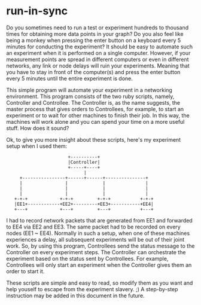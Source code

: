 # run-in-sync

Do you sometimes need to run a test or experiment hundreds to thousand times
for obtaining more data points in your graph? Do you also feel like being a
monkey when pressing the enter button on a keyboard every 5 minutes for
conducting the experiment? It should be easy to automate such an
experiment when it is performed on a single computer. However, if your
measurement points are spread in different computers or even in different
networks, any link or node delays will ruin your experiments. Meaning that you
have to stay in front of the computer(s) and press the enter button every 5
minutes until the entire experiment is done.

This simple program will automate your experiment in a networking environment.
This program consists of the two ruby scripts, namely, Controller and
Controllee. The Controller is, as the name suggests, the master process that
gives orders to Controllees, for example, to start an experiment or to wait for
other machines to finish their job. In this way, the machines will work alone
and you can spend your time on a more useful stuff. How does it sound?

Ok, to give you more insight about these scripts, here's my experiment setup when
I used them:

                           +----------+
                           |Controller|
                           +-----+----+
                                 |
         +----------------+------+------+---------------+
         |                |             |               |
         |                |             |               |
         |                |             |               |
       +-+-+            +-+-+         +-+-+           +-+-+
       |EE1+------------+EE2+---------+EE3+-----------+EE4|
       +---+            +---+         +---+           +---+

I had to record network packets that are generated from EE1 and forwarded to
EE4 via EE2 and EE3. The same packet had to be recorded on every nodes (EE1 ~ EE4). 
Normally in such a setup, when one of these machines experiences a delay, all 
subsequent experiments will be out of their joint work. So, by using this program,
Controllees send the status message to the Controller on every experiment
steps. The Controller can orchestrate the experiment based on the status sent
by Controllees. For example, Controllees will only start an experiment when the
Controller gives them an order to start it. 

These scripts are simple and easy to read, so modify them as you want and help
youself to escape from the experiment slavery. ;) A step-by-step instruction
may be added in this document in the future.
